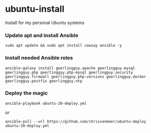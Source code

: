 # ubuntu-install
Install for my personal Ubuntu systems

### Update apt and install Ansible
```
sudo apt update && sudo apt install cowsay ansible -y
```

### Install needed Ansible roles
```
ansible-galaxy install geerlingguy.apache geerlingguy.mysql geerlingguy.php geerlingguy.php-mysql geerlingguy.security geerlingguy.firewall geerlingguy.php-versions geerlingguy.docker geerlingguy.postfix geerlingguy.ntp
```

### Deploy the magic
```
ansible-playbook ubuntu-20-deploy.yml
```
or
```
ansible-pull --url https://github.com/chrisvanmeer/ubuntu-deploy ubuntu-20-deploy.yml
```
